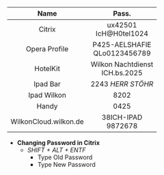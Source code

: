 |Name|Pass.|
|:--:|:---:|
|Citrix|ux42501 <br> IcH@H0tel1024|
|Opera Profile|P425-AELSHAFIE <br> QLo0123456789|
|HotelKit|Wilkon Nachtdienst <br> ICH.bs.2025|
|Ipad Bar|2243 *HERR STÖHR*|
|Ipad Wilkon|8202|
|Handy|0425|
|WilkonCloud.wilkon.de|38ICH-IPAD <br> 9872678|

- **Changing Password in Citrix**
   - *SHIFT + ALT + ENTF*
      - Type Old Password
      - Type New Password